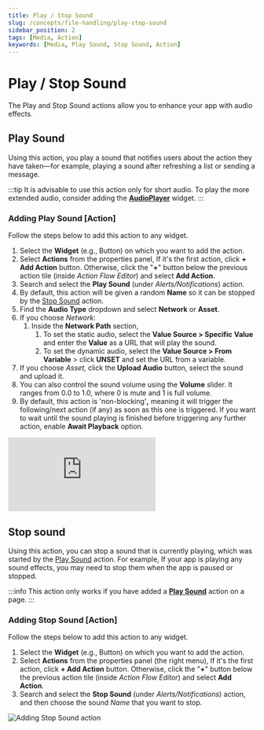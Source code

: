 ```yaml
---
title: Play / Stop Sound
slug: /concepts/file-handling/play-stop-sound
sidebar_position: 2
tags: [Media, Action]
keywords: [Media, Play Sound, Stop Sound, Action]
---
```

# Play / Stop Sound
The Play and Stop Sound actions allow you to enhance your app with audio effects.

## Play Sound

Using this action, you play a sound that notifies users about the action they have taken—for example, playing a sound after refreshing a list or sending a message.

:::tip
It is advisable to use this action only for short audio. To play the more extended audio, consider adding the [**AudioPlayer**](audio-player.md) widget.
:::

### Adding Play Sound [Action]

Follow the steps below to add this action to any widget.

1. Select the **Widget** (e.g., Button) on which you want to add the action.
2. Select **Actions** from the properties panel, If it's the first action, click **+ Add Action** button. Otherwise, click the "**+**" button below the previous action tile (inside *Action Flow Editor*) and select **Add Action**.
3. Search and select the **Play Sound** (under *Alerts/Notifications*) action.
4. By default, this action will be given a random **Name** so it can be stopped by the [Stop Sound](#adding-stop-sound-action) action.
5. Find the **Audio Type** dropdown and select **Network** or **Asset**.
6. If you choose *Network*:
    1. Inside the **Network Path** section,
        1. To set the static audio, select the **Value Source > Specific** **Value** and enter the **Value** as a URL that will play the sound.
        2. To set the dynamic audio, select the **Value Source > From Variable** > click **UNSET** and set the URL from a variable.
7. If you choose *Asset,* click the **Upload Audio** button, select the sound and upload it.
8. You can also control the sound volume using the **Volume** slider. It ranges from 0.0 to 1.0, where 0 is mute and 1 is full volume.
9. By default, this action is 'non-blocking'**,** meaning it will trigger the following/next action (if any) as soon as this one is triggered. If you want to wait until the sound playing is finished before triggering any further action, enable **Await Playback** option.

<div style={{
    position: 'relative',
    paddingBottom: 'calc(56.67989417989418% + 41px)', // Keeps the aspect ratio and additional padding
    height: 0,
    width: '100%'}}>
    <iframe 
        src="https://demo.arcade.software/xUYHeyG23buf8g7rWm1p?embed&show_copy_link=true"
        title=""
        style={{
            position: 'absolute',
            top: 0,
            left: 0,
            width: '100%',
            height: '100%',
            colorScheme: 'light'
        }}
        frameborder="0"
        loading="lazy"
        webkitAllowFullScreen
        mozAllowFullScreen
        allowFullScreen
        allow="clipboard-write">
    </iframe>
</div>
<p></p>

## Stop sound

Using this action, you can stop a sound that is currently playing, which was started by the [Play Sound](#play-sound) action. For example, If your app is playing any sound effects, you may need to stop them when the app is paused or stopped.

:::info
This action only works if you have added a [**Play Sound**](#adding-play-sound-action) action on a page.
:::

### Adding Stop Sound [Action]

Follow the steps below to add this action to any widget.

1. Select the **Widget** (e.g., Button) on which you want to add the action.
2. Select **Actions** from the properties panel (the right menu), If it's the first action, click **+ Add Action** button. Otherwise, click the "**+**" button below the previous action tile (inside *Action Flow Editor*) and select **Add Action**.
3. Search and select the **Stop Sound** (under *Alerts/Notifications*) action, and then choose the sound *Name* that you want to stop.

![Adding Stop Sound action](../imgs/stop-action.png)